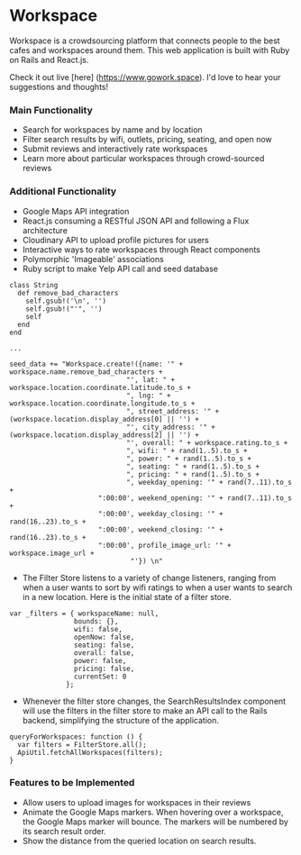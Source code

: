 # Workspace
Workspace is a crowdsourcing platform that connects people to the best cafes and workspaces around them. This web application is built with Ruby on Rails and React.js.

Check it out live [here] (https://www.gowork.space). I'd love to hear your suggestions and thoughts!

### Main Functionality

* Search for workspaces by name and by location
* Filter search results by wifi, outlets, pricing, seating, and open now
* Submit reviews and interactively rate workspaces
* Learn more about particular workspaces through crowd-sourced reviews

### Additional Functionality

* Google Maps API integration
* React.js consuming a RESTful JSON API and following a Flux architecture
* Cloudinary API to upload profile pictures for users
* Interactive ways to rate workspaces through React components
* Polymorphic 'Imageable' associations
* Ruby script to make Yelp API call and seed database
```
class String
  def remove_bad_characters
    self.gsub!('\n', '')
    self.gsub!("'", '')
    self
  end
end

...

seed_data += "Workspace.create!({name: '" + workspace.name.remove_bad_characters +
                             "', lat: " + workspace.location.coordinate.latitude.to_s +
                             ", lng: " + workspace.location.coordinate.longitude.to_s +
                             ", street_address: '" + (workspace.location.display_address[0] || '') +
                             "', city_address: '" + (workspace.location.display_address[2] || '') +
                             "', overall: " + workspace.rating.to_s +
                             ", wifi: " + rand(1..5).to_s +
                             ", power: " + rand(1..5).to_s +
                             ", seating: " + rand(1..5).to_s +
                             ", pricing: " + rand(1..5).to_s +
                             ", weekday_opening: '" + rand(7..11).to_s +
                      ":00:00', weekend_opening: '" + rand(7..11).to_s +
                      ":00:00', weekday_closing: '" + rand(16..23).to_s +
                      ":00:00', weekend_closing: '" + rand(16..23).to_s +
                      ":00:00', profile_image_url: '" + workspace.image_url +
                              "'}) \n"
```
* The Filter Store listens to a variety of change listeners, ranging from when a user wants to sort by wifi ratings to when a user wants to search in a new location. Here is the initial state of a filter store.

```
var _filters = { workspaceName: null,
                bounds: {},
                wifi: false,
                openNow: false,
                seating: false,
                overall: false,
                power: false,
                pricing: false,
                currentSet: 0
              };
```

* Whenever the filter store changes, the SearchResultsIndex component will use the filters in the filter store to make an API call to the Rails backend, simplifying the structure of the application.

```
queryForWorkspaces: function () {
  var filters = FilterStore.all();
  ApiUtil.fetchAllWorkspaces(filters);
}
```

### Features to be Implemented

* Allow users to upload images for workspaces in their reviews
* Animate the Google Maps markers. When hovering over a workspace, the Google Maps marker will bounce. The markers will be numbered by its search result order.
* Show the distance from the queried location on search results.
